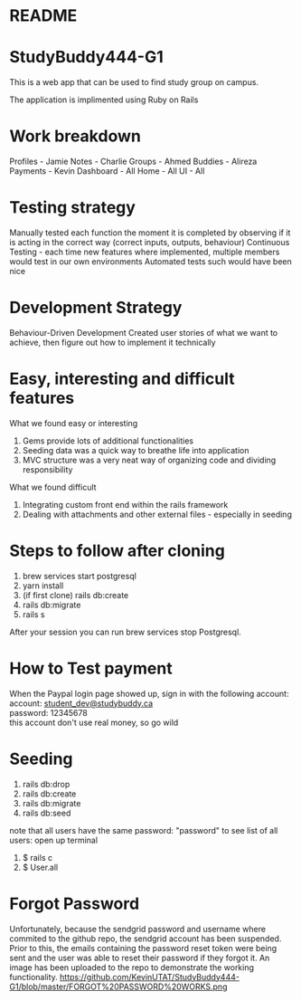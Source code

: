 # README

# StudyBuddy444-G1
This is a web app that can be used to find study group on campus. 

The application is implimented using Ruby on Rails

# Work breakdown
Profiles - Jamie
Notes - Charlie
Groups - Ahmed
Buddies - Alireza
Payments - Kevin
Dashboard - All
Home - All
UI - All

# Testing strategy
Manually tested each function the moment it is completed by observing if it is acting in the correct way (correct inputs, outputs, behaviour)
Continuous Testing - each time new features where implemented, multiple members would test in our own environments
Automated tests such would have been nice

# Development Strategy
Behaviour-Driven Development
Created user stories of what we want to achieve, then figure out how to implement it technically

# Easy, interesting and difficult features
What we found easy or interesting
1. Gems provide lots of additional functionalities
2. Seeding data was a quick way to breathe life into application
3. MVC structure was a very neat way of organizing code and dividing responsibility

What we found difficult
1. Integrating custom front end within the rails framework
2. Dealing with attachments and other external files - especially in seeding

# Steps to follow after cloning

1. brew services start postgresql
2. yarn install
3. (if first clone) rails db:create
3. rails db:migrate
4. rails s

  After your session you can run brew services stop Postgresql.
  
# How to Test payment
When the Paypal login page showed up, sign in with the following account: \
account: student_dev@studybuddy.ca \
password: 12345678 \
this account don't use real money, so go wild 


# Seeding
1. rails db:drop
2. rails db:create
3. rails db:migrate
4. rails db:seed

note that all users have the same password: "password"
to see list of all users:
open up terminal
 1. $ rails c
 2. $ User.all
 
 
# Forgot Password

Unfortunately, because the sendgrid password and username where commited to the github repo, the sendgrid account has been suspended. Prior to this, the emails containing the password reset token were being sent and the user was able to reset their password if they forgot it. An image has been uploaded to the repo to demonstrate the working functionality.
https://github.com/KevinUTAT/StudyBuddy444-G1/blob/master/FORGOT%20PASSWORD%20WORKS.png
